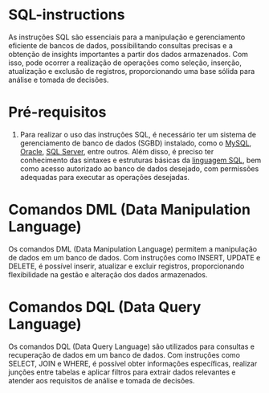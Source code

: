 # SQL-instructions

As instruções SQL são essenciais para a manipulação e gerenciamento eficiente de bancos de dados, possibilitando consultas precisas e a obtenção de insights importantes a partir dos dados armazenados. Com isso, pode ocorrer a realização de operações como seleção, inserção, atualização e exclusão de registros, proporcionando uma base sólida para análise e tomada de decisões.

# Pré-requisitos

1. Para realizar o uso das instruções SQL, é necessário ter um sistema de gerenciamento de banco de dados (SGBD) instalado, como o [MySQL](https://www.mysql.com/), [Oracle](https://www.oracle.com/database/sqldeveloper/technologies/sql-data-modeler/download/), [SQL Server](https://cloud.google.com/sql?utm_source=google&utm_medium=cpc&utm_campaign=latam-BR-all-pt-dr-SKWS-all-all-trial-e-dr-1605194-LUAC0015916&utm_content=text-ad-none-any-DEV_c-CRE_536282978345-ADGP_Hybrid%20%7C%20SKWS%20-%20EXA%20%7C%20Txt%20~%20Databases_SQL-KWID_43700065328140625-kwd-297602445255&utm_term=KW_sql%20server-ST_SQL%20Server&gclid=Cj0KCQjwho-lBhC_ARIsAMpgModA4i_TqccFKwmFMw_tGbF8xQrYaQQgDSHGZdZxPil9xZrevjbWU_kaAmdiEALw_wcB&gclsrc=aw.ds&hl=pt-br), entre outros. Além disso, é preciso ter conhecimento das sintaxes e estruturas básicas da [linguagem SQL](https://blog.betrybe.com/sql/), bem como acesso autorizado ao banco de dados desejado, com permissões adequadas para executar as operações desejadas.


# Comandos DML (Data Manipulation Language)

Os comandos DML (Data Manipulation Language) permitem a manipulação de dados em um banco de dados. Com instruções como INSERT, UPDATE e DELETE, é possível inserir, atualizar e excluir registros, proporcionando flexibilidade na gestão e alteração dos dados armazenados.

# Comandos DQL (Data Query Language) 

Os comandos DQL (Data Query Language) são utilizados para consultas e recuperação de dados em um banco de dados. Com instruções como SELECT, JOIN e WHERE, é possível obter informações específicas, realizar junções entre tabelas e aplicar filtros para extrair dados relevantes e atender aos requisitos de análise e tomada de decisões. 

